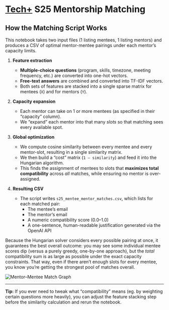 # [Tech+](https://www.techplusuw.com/) S25 Mentorship Matching
## How the Matching Script Works

This notebook takes two input files (1 listing mentees, 1 listing mentors) and produces a CSV of optimal mentor-mentee pairings under each mentor’s capacity limits.

1. **Feature extraction**  
   - **Multiple-choice questions** (program, skills, timezone, meeting frequency, etc.) are converted into one-hot vectors.  
   - **Free-text answers** are combined and converted into TF-IDF vectors.  
   - Both sets of features are stacked into a single sparse matrix for mentees (`X`) and for mentors (`Y`).

2. **Capacity expansion**  
   - Each mentor can take on 1 or more mentees (as specified in their “capacity” column).  
   - We “expand” each mentor into that many _slots_ so that matching sees every available spot.

3. **Global optimization**  
   - We compute cosine similarity between every mentee and every mentor-slot, resulting in a single similarity matrix.  
   - We then build a “cost” matrix (`1 – similarity`) and feed it into the Hungarian algorithm.  
   - This finds the assignment of mentees to slots that **maximizes total compatibility** across _all_ matches, while ensuring no mentor is over-assigned.

4. **Resulting CSV**  
   - The script writes `s25_mentee_mentor_matches.csv`, which lists for each matched pair:  
     - The mentee’s email  
     - The mentor’s email  
     - A numeric compatibility score (0.0–1.0)  
     - A one-sentence, human-readable justification generated via the OpenAI API  

Because the Hungarian solver considers every possible pairing at once, it guarantees the best overall outcome: you may see some individual mentee scores dip (versus a purely greedy, one-by-one approach), but the _total_ compatibility sum is as large as possible under the exact capacity constraints. That way, even if there aren’t enough slots for every mentee, you know you’re getting the strongest pool of matches overall.

![Mentor–Mentee Match Graph](https://github.com/ammiellewb/techplus-s25-mentorship/blob/main/Mentor%E2%80%93Mentee%20Match%20Graph.png "Mentor–Mentee Match Graph")

---

**Tip:** If you ever need to tweak what “compatibility” means (eg. by weighting certain questions more heavily), you can adjust the feature stacking step before the similarity calculation and rerun the notebook.
